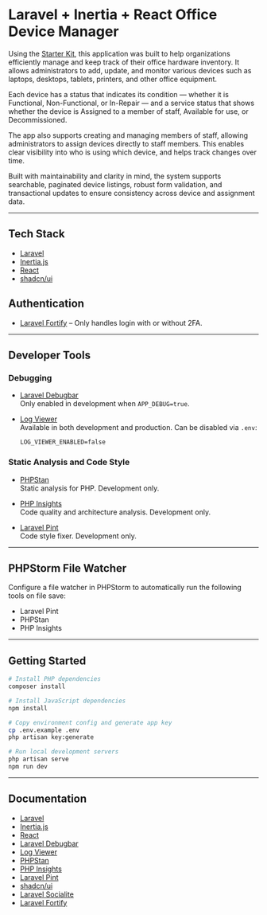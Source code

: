 # Laravel + Inertia + React Office Device Manager

Using the [Starter Kit](https://github.com/IsaacHatilima/starter-with-auth), this application was built to help
organizations efficiently manage and keep track of their office hardware inventory. It allows administrators to add,
update, and monitor various devices such as laptops, desktops, tablets, printers, and other office equipment.

Each device has a status that indicates its condition — whether it is Functional, Non-Functional, or In-Repair — and a
service status that shows whether the device is Assigned to a member of staff, Available for use, or Decommissioned.

The app also supports creating and managing members of staff, allowing administrators to assign devices directly to
staff members. This enables clear visibility into who is using which device, and helps track changes over time.

Built with maintainability and clarity in mind, the system supports searchable, paginated device listings, robust form
validation, and transactional updates to ensure consistency across device and assignment data.

---

## Tech Stack

- [Laravel](https://laravel.com/)
- [Inertia.js](https://inertiajs.com/)
- [React](https://react.dev/)
- [shadcn/ui](https://ui.shadcn.com/)

## Authentication

- [Laravel Fortify](https://laravel.com/docs/12.x/fortify#main-content) – Only handles login with or without 2FA.

---

## Developer Tools

### Debugging

- [Laravel Debugbar](https://laraveldebugbar.com/)  
  Only enabled in development when `APP_DEBUG=true`.

- [Log Viewer](https://log-viewer.opcodes.io/)  
  Available in both development and production. Can be disabled via `.env`:

  ```env
  LOG_VIEWER_ENABLED=false

### Static Analysis and Code Style

- [PHPStan](https://phpstan.org/)  
  Static analysis for PHP. Development only.

- [PHP Insights](https://github.com/nunomaduro/phpinsights)  
  Code quality and architecture analysis. Development only.

- [Laravel Pint](https://laravel.com/docs/12.x/pint)  
  Code style fixer. Development only.

---

## PHPStorm File Watcher

Configure a file watcher in PHPStorm to automatically run the following tools on file save:

- Laravel Pint
- PHPStan
- PHP Insights

---

## Getting Started

```bash
# Install PHP dependencies
composer install

# Install JavaScript dependencies
npm install

# Copy environment config and generate app key
cp .env.example .env
php artisan key:generate

# Run local development servers
php artisan serve
npm run dev
```

---

## Documentation

- [Laravel](https://laravel.com/)
- [Inertia.js](https://inertiajs.com/)
- [React](https://react.dev/)
- [Laravel Debugbar](https://laraveldebugbar.com/)
- [Log Viewer](https://log-viewer.opcodes.io/)
- [PHPStan](https://phpstan.org/)
- [PHP Insights](https://github.com/nunomaduro/phpinsights)
- [Laravel Pint](https://laravel.com/docs/12.x/pint)
- [shadcn/ui](https://ui.shadcn.com/)
- [Laravel Socialite](https://laravel.com/docs/12.x/socialite#main-content)
- [Laravel Fortify](https://laravel.com/docs/12.x/fortify#main-content)
